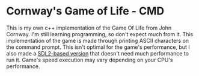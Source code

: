 # Cornway's Game of Life - CMD
 This is my own c++ implementation of the Game Of Life from John Cornway. I'm still learning programming, so don't expect much from it.
 This implementation of the game is made through printing ASCII characters on the command prompt. This isn't optimal for the game's performance, but I also made a [SDL2-based version][1] that doesn't need much performance to run it.
 Game's speed execution may vary depending on your CPU's performance.

 [1]:https://github.com/CorrieriChioggia/Cornway-Game-of-Life_SDL2